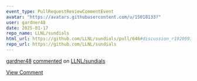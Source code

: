 ```yaml
---
event_type: PullRequestReviewCommentEvent
avatar: "https://avatars.githubusercontent.com/u/15018133?"
user: gardner48
date: 2025-01-17
repo_name: LLNL/sundials
html_url: https://github.com/LLNL/sundials/pull/646#discussion_r1920591876
repo_url: https://github.com/LLNL/sundials
---
```


<a href='https://github.com/gardner48' target='_blank'>gardner48</a> <a href='https://github.com/LLNL/sundials/pull/646#discussion_r1920591876' target='_blank'>commented</a> on <a href='https://github.com/LLNL/sundials' target='_blank'>LLNL/sundials</a>

<a href='https://github.com/LLNL/sundials/pull/646#discussion_r1920591876' target='_blank'>View Comment</a>